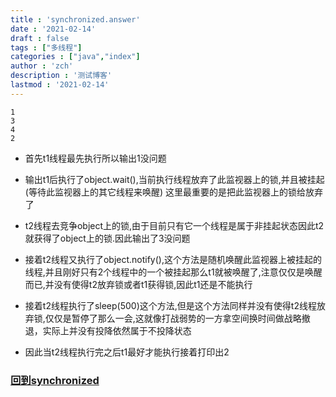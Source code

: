 ```yaml
---
title : 'synchronized.answer'
date : '2021-02-14'
draft : false
tags : ["多线程"]
categories : ["java","index"]
author : 'zch'
description : '测试博客'
lastmod : '2021-02-14'
---
```







```
1
3
4
2
```

+ 首先t1线程最先执行所以输出1没问题

+ 输出t1后执行了object.wait(),当前执行线程放弃了此监视器上的锁,并且被挂起(等待此监视器上的其它线程来唤醒) 这里最重要的是把此监视器上的锁给放弃了

+ t2线程去竞争object上的锁,由于目前只有它一个线程是属于非挂起状态因此t2就获得了object上的锁.因此输出了3没问题

+ 接着t2线程又执行了object.notify(),这个方法是随机唤醒此监视器上被挂起的线程,并且刚好只有2个线程中的一个被挂起那么t1就被唤醒了,注意仅仅是唤醒而已,并没有使得t2放弃锁或者t1获得锁,因此t1还是不能执行

+ 接着t2线程执行了sleep(500)这个方法,但是这个方法同样并没有使得t2线程放弃锁,仅仅是暂停了那么一会,这就像打战弱势的一方拿空间换时间做战略撤退，实际上并没有投降依然属于不投降状态
+ 因此当t2线程执行完之后t1最好才能执行接着打印出2
























### [回到synchronized](synchronized.md)
